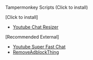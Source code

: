 Tampermonkey Scripts (Click to install)

[Click to install]
- [Youtube Chat Resizer](https://github.com/rasonpang/Tampermonkey-Better-Youtube/blob/main/Youtube-Chat-Resizer.js?raw=True)

[Recommended External]
- [Youtube Super Fast Chat](https://update.greasyfork.org/scripts/469878/YouTube%20Super%20Fast%20Chat.user.js)
- [RemoveAdblockThing](https://github.com/TheRealJoelmatic/RemoveAdblockThing/raw/main/Youtube-Ad-blocker-Reminder-Remover.user.js)
